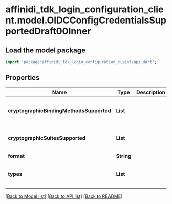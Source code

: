 # affinidi_tdk_login_configuration_client.model.OIDCConfigCredentialsSupportedDraft00Inner

## Load the model package

```dart
import 'package:affinidi_tdk_login_configuration_client/api.dart';
```

## Properties

| Name                                     | Type             | Description | Notes                            |
| ---------------------------------------- | ---------------- | ----------- | -------------------------------- |
| **cryptographicBindingMethodsSupported** | **List<String>** |             | [optional] [default to const []] |
| **cryptographicSuitesSupported**         | **List<String>** |             | [optional] [default to const []] |
| **format**                               | **String**       |             | [optional]                       |
| **types**                                | **List<String>** |             | [optional] [default to const []] |

[[Back to Model list]](../README.md#documentation-for-models) [[Back to API list]](../README.md#documentation-for-api-endpoints) [[Back to README]](../README.md)
